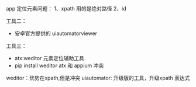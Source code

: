 app 定位元素问题：
1、xpath 用的是绝对路径
2、id 

工具二：
- 安卓官方提供的 uiautomatorviewer

工具三：
- atx:weditor 元素定位辅助工具
- pip install weditor
atx 和 appium 冲突

weditor：优势在xpath,但是冲突
uiautomator: 升级版的工具，升级xpath 表达式